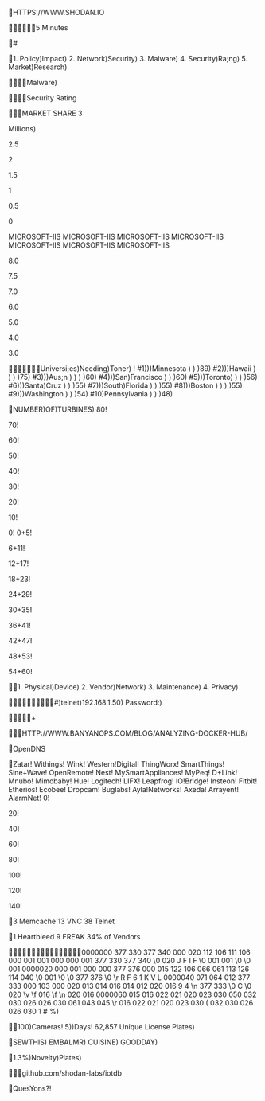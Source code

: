 HTTPS://WWW.SHODAN.IO

5 Minutes

#

1. Policy)Impact) 2. Network)Security) 3. Malware) 4. Security)Ra;ng) 5. Market)Research)

Malware)

Security Rating

MARKET SHARE
3

Millions)

2.5

2

1.5

1

0.5

0

MICROSOFT-IIS MICROSOFT-IIS MICROSOFT-IIS MICROSOFT-IIS MICROSOFT-IIS MICROSOFT-IIS MICROSOFT-IIS

8.0

7.5

7.0

6.0

5.0

4.0

3.0

Universi;es)Needing)Toner)
!
#1)))Minnesota ) ) )89) #2)))Hawaii ) ) ) )75) #3)))Aus;n ) ) ) )60) #4)))San)Francisco ) ) )60) #5)))Toronto) ) ) )56) #6)))Santa)Cruz ) ) )55) #7)))South)Florida ) ) )55) #8)))Boston ) ) ) )55) #9)))Washington ) ) )54) #10)Pennsylvania ) ) )48)

NUMBER)OF)TURBINES)
80!

70!

60!

50!

40!

30!

20!

10!

0! 0+5!

6+11!

12+17!

18+23!

24+29!

30+35!

36+41!

42+47!

48+53!

54+60!

1. Physical)Device) 2. Vendor)Network) 3. Maintenance) 4. Privacy)

#)telnet)192.168.1.50) Password:)

+

HTTP://WWW.BANYANOPS.COM/BLOG/ANALYZING-DOCKER-HUB/

OpenDNS

Zatar! Withings!
Wink! Western!Digital!
ThingWorx! SmartThings!
Sine+Wave! OpenRemote!
Nest! MySmartAppliances!
MyPeq! D+Link! Mnubo! Mimobaby!
Hue! Logitech!
LIFX! Leapfrog! IO!Bridge!
Insteon! Fitbit!
Etherios! Ecobee! Dropcam! Buglabs! Ayla!Networks! Axeda! Arrayent! AlarmNet!
0!

20!

40!

60!

80!

100!

120!

140!

3 Memcache 13 VNC 38 Telnet

1 Heartbleed 9 FREAK
34% of Vendors

0000000 377 330 377 340 000 020 112 106 111 106 000 001 001 000 000 001 377 330 377 340 \0 020 J F I F \0 001 001 \0 \0 001 0000020 000 001 000 000 377 376 000 015 122 106 066 061 113 126 114 040 \0 001 \0 \0 377 376 \0 \r R F 6 1 K V L 0000040 071 064 012 377 333 000 103 000 020 013 014 016 014 012 020 016 9 4 \n 377 333 \0 C \0 020 \v \f 016 \f \n 020 016 0000060 015 016 022 021 020 023 030 050 032 030 026 026 030 061 043 045 \r 016 022 021 020 023 030 ( 032 030 026 026 030 1 # %)

100)Cameras! 5))Days!
62,857 Unique License Plates)

SEWTHIS) EMBALMR)
CUISINE) GOODDAY)

1.3%)Novelty)Plates)

github.com/shodan-labs/iotdb

QuesYons?!


